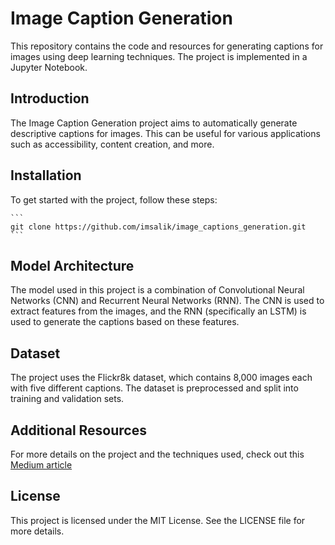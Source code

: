 # Image Caption Generation

This repository contains the code and resources for generating captions for images using deep learning techniques. The project is implemented in a Jupyter Notebook.


## Introduction
The Image Caption Generation project aims to automatically generate descriptive captions for images. This can be useful for various applications such as accessibility, content creation, and more.

## Installation
To get started with the project, follow these steps:

    ```
    git clone https://github.com/imsalik/image_captions_generation.git
    ```
    
## Model Architecture
The model used in this project is a combination of Convolutional Neural Networks (CNN) and Recurrent Neural Networks (RNN). The CNN is used to extract features from the images, and the RNN (specifically an LSTM) is used to generate the captions based on these features.

## Dataset
The project uses the Flickr8k dataset, which contains 8,000 images each with five different captions. The dataset is preprocessed and split into training and validation sets.

## Additional Resources
For more details on the project and the techniques used, check out this [Medium article](https://medium.com/@imsalik/generating-image-captions-using-deep-learning-26744f0ca8aa)

## License
This project is licensed under the MIT License. See the LICENSE file for more details.
